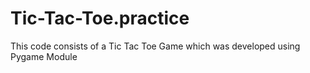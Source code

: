 # Tic-Tac-Toe.practice
This code consists of a Tic Tac Toe Game which was developed using Pygame Module
